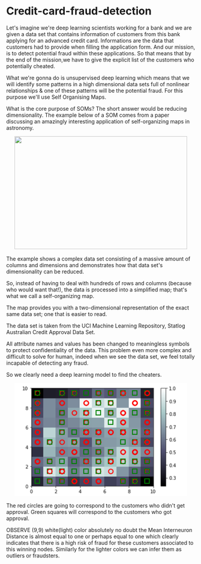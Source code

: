 # Credit-card-fraud-detection

Let's imagine we're deep learning scientists working for a bank and we are given a data set that contains information of customers from this bank applying for an advanced credit card. Informations are the data that customers had to provide when filling the application form. And our mission, is to detect potential fraud within these applications. So that means that by the end of the mission,we have to give the explicit list of the customers who potentially cheated.

What we're gonna do is unsupervised deep learning which means that we will identify some patterns in a high dimensional data sets full of nonlinear relationships & one of these patterns will be the potential fraud. For this purpose we'll use Self Organising Maps.

What is the core purpose of SOMs?
The short answer would be reducing dimensionality. The example below of a SOM comes from a paper discussing an amazingly interesting application of self-organizing maps in astronomy.

<p align="center">
  <img width="460" height="300" src="https://sds-platform-private.s3-us-east-2.amazonaws.com/uploads/66_blog_image_3.png">
</p>

The example shows a complex data set consisting of a massive amount of columns and dimensions and demonstrates how that data set's dimensionality can be reduced.

So, instead of having to deal with hundreds of rows and columns (because who would want that!), the data is processed into a simplified map; that's what we call a self-organizing map.

The map provides you with a two-dimensional representation of the exact same data set; one that is easier to read.

The data set is taken from the UCI Machine Learning Repository, Statlog Australian Credit Approval Data Set.

All attribute names and values has been changed to meaningless symbols to protect confidentiality of the data. This problem even more complex and difficult to solve for human, indeed when we see the data set, we feel totally incapable of detecting any fraud.

So we clearly need a deep learning model to find the cheaters.



<p align="center">
  <img width="460" height="300" src="https://github.com/asim5800/Credit-card-fraud-detection/blob/main/SOM.png">
</p>

The red circles are going to correspond to the customers who didn't get approval.
Green squares will correspond to the customers who got approval.

OBSERVE (9,9) white(light) color absolutely no doubt the Mean Interneuron Distance is almost equal to one or perhaps equal to one which clearly indicates that there is a high risk of fraud for these customers associated to this winning nodes. Similarly for the lighter colors we can infer them as outliers or fraudsters. 


